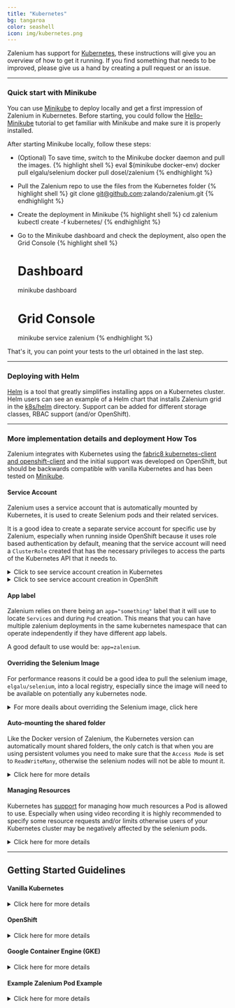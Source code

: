 ```yaml
---
title: "Kubernetes" 
bg: tangaroa
color: seashell
icon: img/kubernetes.png
---
```


Zalenium has support for [Kubernetes](https://kubernetes.io/), these instructions will give you an
overview of how to get it running. If you find something that needs to be improved, please give us a hand by creating
a pull request or an issue.

***

### Quick start with Minikube

You can use [Minikube](https://kubernetes.io/docs/getting-started-guides/minikube/) to deploy locally and get a first 
impression of Zalenium in Kubernetes. Before starting, you could follow the
[Hello-Minikube](https://kubernetes.io/docs/tutorials/stateless-application/hello-minikube/) tutorial to get familiar
with Minikube and make sure it is properly installed.

After starting Minikube locally, follow these steps:
* (Optional) To save time, switch to the Minikube docker daemon and pull the images.
{% highlight shell %}
    eval $(minikube docker-env)
    docker pull elgalu/selenium
    docker pull dosel/zalenium
{% endhighlight %}

* Pull the Zalenium repo to use the files from the Kubernetes folder
{% highlight shell %}
    git clone git@github.com:zalando/zalenium.git
{% endhighlight %}

* Create the deployment in Minikube
{% highlight shell %}
    cd zalenium
    kubectl create -f kubernetes/
{% endhighlight %}

* Go to the Minikube dashboard and check the deployment, also open the Grid Console
{% highlight shell %}
    # Dashboard
    minikube dashboard
    # Grid Console
    minikube service zalenium
{% endhighlight %}

That's it, you can point your tests to the url obtained in the last step.

***

### Deploying with Helm
[Helm](https://helm.sh) is a tool that greatly simplifies installing apps on a Kubernetes cluster.  Helm users can 
see an example of a Helm chart that installs Zalenium grid in the [k8s/helm](k8s/helm) 
directory.  Support can be added for different storage classes, RBAC support (and/or OpenShift).

***

### More implementation details and deployment How Tos

Zalenium integrates with Kubernetes using the
[fabric8 kubernetes-client and openshift-client](https://github.com/fabric8io/kubernetes-client/)
and the initial support was developed on OpenShift, but should be backwards compatible with vanilla Kubernetes and
has been tested on [Minikube](https://github.com/kubernetes/minikube). 

#### Service Account

Zalenium uses a service account that is automatically mounted by Kubernetes, it is used to create Selenium pods and 
their related services.

It is a good idea to create a separate service account for specific use by Zalenium, especially when running inside
OpenShift because it uses role based authentication by default, meaning that the service account will need a 
<code class="bg-light text-dark">ClusterRole</code> created that has the necessary privileges to access the parts of 
the Kubernetes API that it needs to.

<details>
    <summary>Click to see service account creation in Kubernetes</summary>

    <div class="container m-2 p-2">
        Create the Zalenium service account, this should be enough for Minikube.
{% highlight shell %}
    kubectl create sa zalenium
{% endhighlight %}
        
        Starting from Kubernetes 1.6, there is beta [RBAC support](http://blog.kubernetes.io/2017/04/rbac-support-in-kubernetes.html)
        (Role Based Access Control), it is possible that this may be similar to the built-in RBAC support in OpenShift.
        If you want to use RBAC support in Kubernetes, you could try adapting the OpenShift instructions below.
    </div>     
    
</details>

<details>
    <summary>Click to see service account creation in OpenShift</summary>

    <div class="container m-2 p-2">
        First up, create the [cluster role](https://github.com/zalando/zalenium/blob/master/docs/k8s/zalenium-role.json):
        
{% highlight shell %}
    oc create -f zalenium-role.json
{% endhighlight %}

        Then create the Zalenium service account:

{% highlight shell %}
    oc create sa zalenium
{% endhighlight %}

        Then allow the Zalenium service account to run as any user, as Zalenium presently needs to run as root, 
        which OpenShift doesn't allow by default.

{% highlight shell %}
    oc adm policy add-scc-to-user anyuid -z zalenium
{% endhighlight %}

        Next add the <code class="bg-light text-dark">zalenium-role</code> you just created to the Zalenium service 
        account.
{% highlight shell %}
    oc adm policy add-role-to-user zalenium-role -z zalenium
{% endhighlight %}
        
        In case you get a message similar to this one:
{% highlight shell %}
    Error from server (NotFound): role.authorization.openshift.io "exampleview" not found
{% endhighlight %}
        
        Check the namespace where you deployment is and add it to the previous command, e.g.:
    {% highlight shell %}
    # Check namespaces
    oc get namespace
    # Execute command
    Error from server (NotFound): role.authorization.openshift.io "exampleview" not found
    oc adm policy add-role-to-user zalenium-role -z zalenium --role-namespace='your_deployment_namespace'
    {% endhighlight %}
    </div>     
    
</details>


#### App label
Zalenium relies on there being an <code class="bg-light text-dark">app="something"</code> label that it will use to 
locate <code class="bg-light text-dark">Services</code> and during <code class="bg-light text-dark">Pod</code> creation.
This means that you can have multiple zalenium deployments in the same kubernetes namespace that can operate independently
if they have different app labels.

A good default to use would be: <code class="bg-light text-dark">app=zalenium</code>.

#### Overriding the Selenium Image
For performance reasons it could be a good idea to pull the selenium image, 
<code class="bg-light text-dark">elgalu/selenium</code>, into a local registry,
especially since the image will need to be available on potentially any kubernetes node.


<details>
    <summary>For more deails about overriding the Selenium image, click here</summary>

    <div class="container m-2 p-2">
        In OpenShift there is a built in registry that can automatically pull the an image from an external registry
        (such as docker hub) 
        <a target="_blank" href="https://docs.openshift.com/container-platform/3.5/dev_guide/managing_images.html#importing-tag-and-image-metadata"><u>on a schedule</u></a>.
        <br>
        <br>    
        This command will automatically import <code class="bg-light text-dark">elgalu/selenium</code> into the OpenShift 
        registry at <code class="bg-light text-dark">delivery/selenium:latest</code> updating it on a schedule.
    
{% highlight shell %}
    oc tag docker.io/elgalu/selenium:latest delivery/selenium:latest --scheduled=true
{% endhighlight %}
    
        This would then be available at <code class="bg-light text-dark">172.23.192.79:5000/delivery/selenium:latest</code> 
        in the OpenShift registry for example.
        <br>
        <br>
        To use that image, specify 
        <code class="bg-light text-dark">--seleniumImageName 172.23.192.79:5000/delivery/selenium:latest</code> when 
        starting Zalenium.
    </div>        
</details>

#### Auto-mounting the shared folder
Like the Docker version of Zalenium, the Kubernetes version can automatically mount shared folders, the only catch is 
that when you are using persistent volumes you need to make sure that the <code class="bg-light text-dark">Access Mode</code> 
is set to <code class="bg-light text-dark">ReadWriteMany</code>, otherwise the selenium nodes will not be able to mount it.

<details>
    <summary>Click here for more details</summary>

    <div class="container m-2 p-2">
        So for example you could create a persistent volume with these contents:
    
{% highlight yaml %}
    apiVersion: v1
    kind: PersistentVolume
    metadata:
      name: zalenium-shared
    spec:
      accessModes:
        - ReadWriteMany
      capacity:
        storage: 5Gi
      hostPath:
        path: /data/zalenium-shared/
{% endhighlight %}
    
        And a claim like this:
        
{% highlight yaml %}
    kind: PersistentVolumeClaim
    apiVersion: v1
    metadata:
      name: zalenium-shared
    spec:
      accessModes:
        - ReadWriteMany
      resources:
        requests:
          storage: 5Gi
{% endhighlight %}

        Zalenium will scan the <code class="bg-light text-dark">volumeMounts</code> for the Zalenium container when 
        it starts up, if it finds mounted volumes it will copy the <code class="bg-light text-dark">volume mount</code> 
        information and the linked <code class="bg-light text-dark">volume</code> information when it creates a
        Selenium pod.

    </div>        
</details>

#### Managing Resources
Kubernetes has [support](https://kubernetes.io/docs/concepts/configuration/manage-compute-resources-container/) for managing how
much resources a Pod is allowed to use. Especially when using video recording it is highly recommended to specify some resource
requests and/or limits otherwise users of your Kubernetes cluster may be negatively affected by the selenium pods.

<details>
    <summary>Click here for more details</summary>

    <div class="container m-2 p-2">

        There are 2 resource requests and 2 resource limits that you can set.  The following table lists the possible values that you can use,
        however, there are no defaults, so if you don't specify anything, no resource limits or requests will be set.
        <br>
        <br>
        <table class="table table-bordered table-striped table-responsive">
          <thead>
            <tr>
              <th style="width: 150px;">Name</th>
              <th style="width: 200px;">Environment Variable</th>
              <th>Example</th>
            </tr>
          </thead>
          <tbody>
            <tr>
              <td>CPU Request</td>
              <td><code class="bg-light text-dark">ZALENIUM_KUBERNETES_CPU_REQUEST</code></td>
              <td><code class="bg-light text-dark">250m</code> (25% of a CPU core)</td>
            </tr>
            <tr>
              <td>CPU Limit</td>
              <td><code class="bg-light text-dark">ZALENIUM_KUBERNETES_CPU_LIMIT</code></td>
              <td><code class="bg-light text-dark">500m</code> (50% of a CPU core)</td>
            </tr>
            <tr>
              <td>Memory Request</td>
              <td><code class="bg-light text-dark">ZALENIUM_KUBERNETES_MEMORY_REQUEST</code></td>
              <td><code class="bg-light text-dark">1Gi</code> (1 Gibibyte)</td>
            </tr>
            <tr>
              <td>Memory Limit</td>
              <td><code class="bg-light text-dark">ZALENIUM_KUBERNETES_MEMORY_LIMIT</code></td>
              <td>Probably best to leave empty, because Kubernetes will kill the container if it exceeds the value.</td>
            </tr>
          </tbody>
        </table>

    </div>
</details>    

*** 

## Getting Started Guidelines

#### Vanilla Kubernetes

<details>
    <summary>Click here for more details</summary>

    <div class="container m-2 p-2">

        Create the deployment:

{% highlight bash %}
    kubectl run zalenium \
        --image=dosel/zalenium \
        --overrides='{"spec": {"template": {"spec": {"serviceAccount": "zalenium"}}}}' \
        -l app=zalenium,role=grid \
        -- start --desiredContainers 2
{% endhighlight %}
        
        Create the services

{% highlight bash %}
kubectl create service nodeport zalenium-grid --tcp=4444:4444 --dry-run -o yaml \
    | kubectl label --local -f - app=zalenium --overwrite -o yaml \
    | kubectl set selector --local -f - app=zalenium,role=grid -o yaml \
    | grep -v "running in local/dry-run mode" \
    | kubectl create -f -
{% endhighlight %}

    Then you can open the grid in minikube by running
    
{% highlight bash %}
minikube service zalenium-grid
{% endhighlight %}
    
    For videos to work you need to mount in `/home/seluser/videos`.
    </div>
</details>    

#### OpenShift

<details>
    <summary>Click here for more details</summary>

    <div class="container m-2 p-2">

        Create the deployment:

{% highlight bash %}
    oc run zalenium --image=dosel/zalenium \
        --env="ZALENIUM_KUBERNETES_CPU_REQUEST=250m" \
        --env="ZALENIUM_KUBERNETES_CPU_LIMIT=500m" \
        --env="ZALENIUM_KUBERNETES_MEMORY_REQUEST=1Gi" \
        --overrides='{"spec": {"template": {"spec": {"serviceAccount": "zalenium"}}}}' \
        -l app=zalenium,role=hub --port=4444 -- \
        start --desiredContainers 2 --seleniumImageName [registry ip address]:5000/[kubernetes namespace]/selenium:latest
{% endhighlight %}
        
        Create the service
{% highlight bash %}
    oc create -f ./zalenium-service.yaml
{% endhighlight %}

In the OpenShift console you should then probably create a route. Make sure you have a proper timeout set on the route. Default in OpenShift is 30s and most probably this value is to low (pod creation of new selenium nodes might take longer time).

{% highlight bash %}
    oc create -f ./zalenium-route.yaml
{% endhighlight %}

    </div>    
</details>    

#### Google Container Engine (GKE)

<details>
    <summary>Click here for more details</summary>

    <div class="container m-2 p-2">

        This guide can be used in addition to the information provided in the sections above.
        <br>
        <br>
        <h5>Prerequisites</h5>

        <ul>
            <li>You have to have a Google Container Engine account with billing enabled</li>
            <li>And a project created on the <a target="_blank" href="https://console.cloud.google.com/kubernetes"><u>GKE dashboard</u></a></li>
            <li>The Google Cloud SDK with the <code class="bg-light text-dark">gcloud</code> tool must be present on 
            your machine and configured to the previously created project</li>
            <li><code class="bg-light text-dark">kubectl</code> has to be installed on your machine</li>
        </ul>            

        Follow the <a target="_blank" href="https://cloud.google.com/container-engine/docs/quickstart"><u>Quickstart for Google Container Engine</u></a> to set these up.
        <br>
        <br>
        <h5>Creating a Kubernetes cluster</h5>

{% highlight bash %}
    
    gcloud container clusters create zalenium
    
    ...

    Creating cluster zalenium...done.
    Created [https://container.googleapis.com/v1/projects/xxx/zones/europe-west3-c/clusters/zalenium].
    kubeconfig entry generated for zalenium.
    NAME      ZONE            MASTER_VERSION  MASTER_IP      MACHINE_TYPE   NODE_VERSION  NUM_NODES  STATUS
    zalenium  europe-west3-c  1.6.9           aaa.bb.xxx.yy  n1-standard-1  1.6.9         3          RUNNING
    
    
{% endhighlight %}



    Then activate the kubeconfig profile with

{% highlight bash %}
    
    gcloud container clusters get-credentials zalenium
    
    ...
    
    Fetching cluster endpoint and auth data.
    kubeconfig entry generated for zalenium.
    
{% endhighlight %}


        Verify the kubectl config with <code class="bg-light text-dark">kubectl get pods --all-namespaces</code> command.
        
        <br>
        <br>
        <h5>Zalenium Plumbing</h5>
    
        Zalenium uses a Kubernetes ServiceAccount to create pods on-demand. As explained in the section above, we have to 
        create the ServiceAccount, and we have to grant the required permissions to that account. To be able to create the 
        roles and the necessary bindings the GKE setup has a 
        <a target="_blank" href="https://github.com/coreos/prometheus-operator/issues/357"><u>special step</u></a>,
        we have to make our users a cluster-admin.

{% highlight bash %}   
    kubectl create clusterrolebinding <Arbitrary name for the binding, use your nickname> \
        --clusterrole=cluster-admin --user=<your google cloud login email>
{% endhighlight %}

        Then create the necessary constructs. it also creates a Namespaces, called <code class="bg-light text-dark">zalenium</code>.
        You can find the <code class="bg-light text-dark">plumbing.yaml</code> file 
        <a target="_blank" href="https://github.com/zalando/zalenium/blob/master/docs/k8s/gke/plumbing.yaml"><u>here</u></a>.    

{% highlight bash %}    
    kubectl apply -f plumbing.yaml
{% endhighlight %}

        For the video files, a PersistentVolume has to be created also. The <code class="bg-light text-dark">pv.yaml</code> 
        file can be found <a target="_blank" href="https://github.com/zalando/zalenium/blob/master/docs/k8s/gke/pv.yaml"><u>here</u></a>.

{% highlight bash %}
    kubectl apply -f pv.yaml
{% endhighlight %}

        Change the kubectl context to "zalenium".

{% highlight bash %}
    kubectl config set-context $(kubectl config current-context) --namespace=zalenium
{% endhighlight %}

        <h5>Launch Zalenium</h5>

        Find the <code class="bg-light text-dark">zalenium.yaml</code> file 
        <a target="_blank" href="https://github.com/zalando/zalenium/blob/master/docs/k8s/gke/zalenium.yaml"><u>here</u></a>.

{% highlight bash %}
    kubectl apply -f zalenium.yaml
{% endhighlight %}


        Then watch as the pods are created with <code class="bg-light text-dark">kubectl get pods</code>.

{% highlight bash %}
    ➜  yaml git:(kubernetes) ✗ kubectl get pods
    NAME                        READY     STATUS    RESTARTS   AGE
    zalenium-2238551656-c0w17   1/1       Running   0          4m
    zalenium-40000-17d5v        1/1       Running   0          3m
    zalenium-40001-xnqdr        1/1       Running   0          3m
{% endhighlight %}

        You can also follow the logs with <code class="bg-light text-dark">kubectl logs -f zalenium-2238551656-c0w17</code>.

        <h5>Accessing Zalenium</h5>
        
        <h6>NodePort</h6>

        Kubernetes provides <a target="_blank" href="https://kubernetes.io/docs/concepts/services-networking/service/#publishing-services---service-types"><u>multiple ways</u></a> 
        to route external traffic to the deployed services. NodePort being the most simple one and by default that is 
        enabled in the <a target="_blank" href="https://github.com/zalando/zalenium/blob/master/docs/k8s/gke/zalenium.yaml"><u>zalenium.yaml</u></a> file.
        <br>
        <br>
        NodePort is picking a random port in the default port range (30000-32767) and makes sure that if a request is 
        hitting that port on <strong>any</strong> of the cluster nodes, it gets routed to the deployed pod.

{% highlight bash %}
    $ kubectl get svc
    NAME                   CLUSTER-IP      EXTERNAL-IP   PORT(S)           AGE
    zalenium               10.43.251.95    <nodes>       4444:30714/TCP    4m
    zalenium-40000-058z8   10.43.247.200   <nodes>       50000:30862/TCP   50s
    zalenium-40001-853mq   10.43.244.122   <nodes>       50001:30152/TCP   46s
{% endhighlight %}

        The above console output lists all services in the zalenium namespace and you can see that the hub is exposed on 
        port 30714, and the two browser nodes on 30862 and 30152.
        <br>
        <br>
        To access the service first you have to locate the IP address of one of the cluster nodes. The GKE cluster is 
        built on standard Google Cloud VMs, so to find a node you have to go to the 
        <a target="_blank" href="https://console.cloud.google.com/compute/instances"><u>GCloud dashboard</u></a> and 
        copy an IP a node address.

        <br>
        <br>
        <img alt="Google Cloud VMs" src="./k8s/gke/vm.png">
        <br>
        <br>

        In addition to that, you have to open the GCloud firewall too. To keep the rules flexible, but somewhat tight, 
        the example bellow opens the firewall from a source range of IPs to all of the NodePort variations. Adjust it 
        to your needs.

{% highlight bash %}
    gcloud compute firewall-rules create zalenium \
        --allow tcp:30000-32767 --source-ranges=83.94.yyy.xx/32
{% endhighlight %}

        Zalenium is accessible on the <code class="bg-light text-dark">http://35.198.142.117:30714/grid/console</code> address 
        in the example.
        <br>
        <br>
        The dashboard on <code class="bg-light text-dark">http://35.198.142.117:30714/dashboard/</code> and the "live" page 
        on <code class="bg-light text-dark">http://35.198.142.117:30714/grid/admin/live</code>

        <h5>Troubleshooting</h5>

        In any case you would like to recreate the service the following one liners can assist you:
        <br>
        <br>

        To delete the PersistentVolume and all Zalenium deployments.
{% highlight bash %}
    kubectl delete -f pv.yaml && kubectl delete -f zalenium.yaml
{% endhighlight %}

        Then to recreate them
{% highlight bash %}
    kubectl apply -f pv.yaml && kubectl apply -f zalenium.yaml
{% endhighlight %}
    
    </div>    
</details>    

#### Example Zalenium Pod Example

<details>
    <summary>Click here for more details</summary>

    <div class="container m-2 p-2">
        This is an example of a working zalenium pod with all the relevant mounts attached.

{% highlight yaml %}
​
apiVersion: v1
kind: Pod
metadata:
  name: zalenium-test-15-lsg0v
  generateName: zalenium-test-15-
  labels:
    app: zalenium-test
spec:
  volumes:
    - name: zalenium-videos
      persistentVolumeClaim:
        claimName: zalenium-test-videos
    - name: zalenium-shared
      persistentVolumeClaim:
        claimName: zalenium-shared
  containers:
    - name: zalenium
      image: >-
        172.23.192.79:5000/delivery/zalenium@sha256:f9ac5f4d1dc78811b7b589f0cb16fd198c9c7e562eb149b8c6e60b0686bf150f
      args:
        - start
        - '--desiredContainers'
        - '2'
        - '--screenWidth'
        - '1440'
        - '--screenHeight'
        - '810'
        - '--timeZone'
        - Australia/Canberra
        - '--seleniumImageName'
        - '172.23.192.79:5000/delivery/selenium:latest'
      ports:
        - containerPort: 4444
          protocol: TCP
      env:
        - name: ZALENIUM_KUBERNETES_CPU_REQUEST
          value: 250m
        - name: ZALENIUM_KUBERNETES_CPU_LIMIT
          value: 500m
        - name: ZALENIUM_KUBERNETES_MEMORY_REQUEST
          value: 1Gi
      resources: {}
      volumeMounts:
        - name: zalenium-videos
          mountPath: /home/seluser/videos
        - name: zalenium-shared
          mountPath: /tmp/mounted
      terminationMessagePath: /dev/termination-log
      imagePullPolicy: Always
  restartPolicy: Always
  terminationGracePeriodSeconds: 120
  dnsPolicy: ClusterFirst
  nodeSelector:
    purpose: work
  serviceAccountName: zalenium
  serviceAccount: zalenium
{% endhighlight %}

    </div>
</details>   
